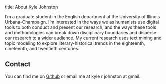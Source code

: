 title: About Kyle Johnston

I’m a graduate student in the English department at the University of Illinois Urbana-Champaign. I’m interested in the ways we as humanists use digital tools to both conduct and present our research, and the ways these tools and methodologies can break down disciplinary boundaries and disperse our research to a wider audience. My current research uses text mining and topic modeling to explore literary-historical trends in the eighteenth, nineteenth, and twentieth centuries.

Contact
-------

You can find me on [Github](http://github.com/kylerjohnston) or email me at kyle r johnston at gmail.
